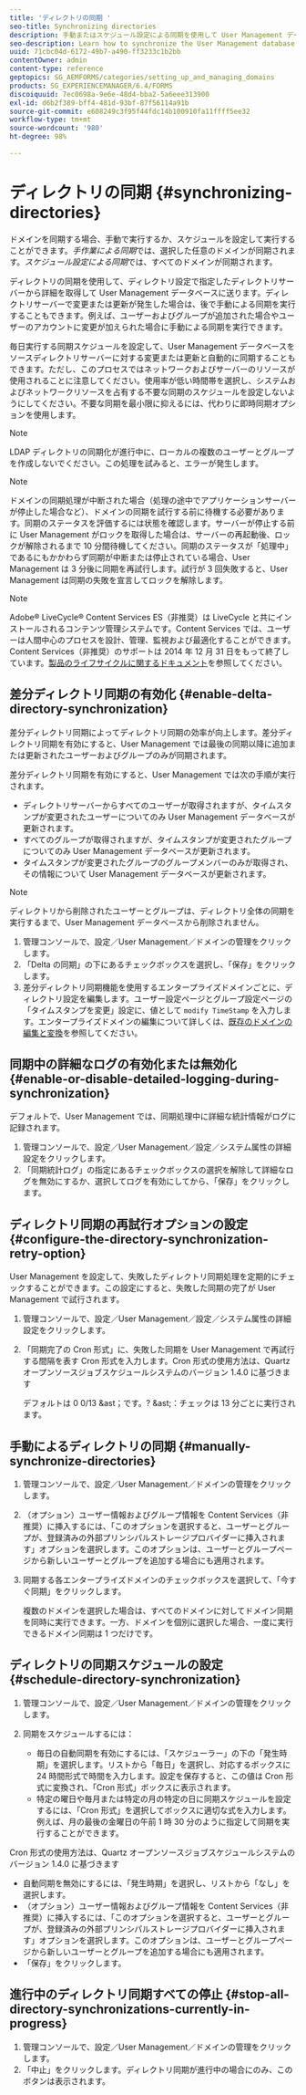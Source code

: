 ```yaml
---
title: 'ディレクトリの同期 '
seo-title: Synchronizing directories
description: 手動またはスケジュール設定による同期を使用して User Management データベースをソースディレクトリサーバーに対する変更と同期する方法について説明します。
seo-description: Learn how to synchronize the User Management database with changes to the source directory servers using manual or scheduled synchronization.
uuid: 71cbc04d-6172-49b7-a490-ff3233c1b2bb
contentOwner: admin
content-type: reference
geptopics: SG_AEMFORMS/categories/setting_up_and_managing_domains
products: SG_EXPERIENCEMANAGER/6.4/FORMS
discoiquuid: 7ec0698a-9e6e-48d4-bba2-5a6eee313900
exl-id: d6b2f389-bff4-481d-93bf-87f56114a91b
source-git-commit: e608249c3f95f44fdc14b100910fa11ffff5ee32
workflow-type: tm+mt
source-wordcount: '980'
ht-degree: 98%

---
```


# ディレクトリの同期 {#synchronizing-directories}

ドメインを同期する場合、手動で実行するか、スケジュールを設定して実行することができます。*手作業による同期*&#x200B;では、選択した任意のドメインが同期されます。*スケジュール設定による同期*&#x200B;では、すべてのドメインが同期されます。

ディレクトリの同期を使用して、ディレクトリ設定で指定したディレクトリサーバーから詳細を取得して User Management データベースに送ります。ディレクトリサーバーで変更または更新が発生した場合は、後で手動による同期を実行することもできます。例えば、ユーザーおよびグループが追加された場合やユーザーのアカウントに変更が加えられた場合に手動による同期を実行できます。

毎日実行する同期スケジュールを設定して、User Management データベースをソースディレクトリサーバーに対する変更または更新と自動的に同期することもできます。ただし、このプロセスではネットワークおよびサーバーのリソースが使用されることに注意してください。使用率が低い時間帯を選択し、システムおよびネットワークリソースを占有する不要な同期のスケジュールを設定しないようにしてください。不要な同期を最小限に抑えるには、代わりに即時同期オプションを使用します。

>[!NOTE]
>
>LDAP ディレクトリの同期化が進行中に、ローカルの複数のユーザーとグループを作成しないでください。この処理を試みると、エラーが発生します。

>[!NOTE]
>
>ドメインの同期処理が中断された場合（処理の途中でアプリケーションサーバーが停止した場合など）、ドメインの同期を試行する前に待機する必要があります。同期のステータスを評価するには状態を確認します。サーバーが停止する前に User Management がロックを取得した場合は、サーバーの再起動後、ロックが解除されるまで 10 分間待機してください。同期のステータスが「処理中」であるにもかかわらず同期が中断または停止されている場合、User Management は 3 分後に同期を再試行します。試行が 3 回失敗すると、User Management は同期の失敗を宣言してロックを解除します。

>[!NOTE]
>
>Adobe® LiveCycle® Content Services ES（非推奨）は LiveCycle と共にインストールされるコンテンツ管理システムです。Content Services では、ユーザーは人間中心のプロセスを設計、管理、監視および最適化することができます。Content Services（非推奨）のサポートは 2014 年 12 月 31 日をもって終了しています。[製品のライフサイクルに関するドキュメント](https://www.adobe.com/support/products/enterprise/eol/eol_matrix.html)を参照してください。

## 差分ディレクトリ同期の有効化 {#enable-delta-directory-synchronization}

差分ディレクトリ同期によってディレクトリ同期の効率が向上します。差分ディレクトリ同期を有効にすると、User Management では最後の同期以降に追加または更新されたユーザーおよびグループのみが同期されます。

差分ディレクトリ同期を有効にすると、User Management では次の手順が実行されます。

* ディレクトリサーバーからすべてのユーザーが取得されますが、タイムスタンプが変更されたユーザーについてのみ User Management データベースが更新されます。
* すべてのグループが取得されますが、タイムスタンプが変更されたグループについてのみ User Management データベースが更新されます。
* タイムスタンプが変更されたグループのグループメンバーのみが取得され、その情報について User Management データベースが更新されます。

>[!NOTE]
>
>ディレクトリから削除されたユーザーとグループは、ディレクトリ全体の同期を実行するまで、User Management データベースから削除されません。

1. 管理コンソールで、設定／User Management／ドメインの管理をクリックします。
1. 「Delta の同期」の下にあるチェックボックスを選択し、「保存」をクリックします。
1. 差分ディレクトリ同期機能を使用するエンタープライズドメインごとに、ディレクトリ設定を編集します。ユーザー設定ページとグループ設定ページの「タイムスタンプを変更」設定に、値として `modify TimeStamp` を入力します。エンタープライズドメインの編集について詳しくは、[既存のドメインの編集と変換](/help/forms/using/admin-help/editing-converting-existing-domains.md#editing-and-converting-existing-domains)を参照してください。

## 同期中の詳細なログの有効化または無効化 {#enable-or-disable-detailed-logging-during-synchronization}

デフォルトで、User Management では、同期処理中に詳細な統計情報がログに記録されます。

1. 管理コンソールで、設定／User Management／設定／システム属性の詳細設定をクリックします。
1. 「同期統計ログ」の指定にあるチェックボックスの選択を解除して詳細なログを無効にするか、選択してログを有効にしてから、「保存」をクリックします。

## ディレクトリ同期の再試行オプションの設定 {#configure-the-directory-synchronization-retry-option}

User Management を設定して、失敗したディレクトリ同期処理を定期的にチェックすることができます。この設定にすると、失敗した同期の完了が User Management で試行されます。

1. 管理コンソールで、設定／User Management／設定／システム属性の詳細設定をクリックします。
1. 「同期完了の Cron 形式」に、失敗した同期を User Management で再試行する間隔を表す Cron 形式を入力します。Cron 形式の使用方法は、Quartz オープンソースジョブスケジュールシステムのバージョン 1.4.0 に基づきます

   デフォルトは 0 0/13 &amp;ast；です。? &amp;ast;：チェックは 13 分ごとに実行されます。

## 手動によるディレクトリの同期 {#manually-synchronize-directories}

1. 管理コンソールで、設定／User Management／ドメインの管理をクリックします。
1. （オプション）ユーザー情報およびグループ情報を Content Services（非推奨）に挿入するには、「このオプションを選択すると、ユーザーとグループが、登録済みの外部プリンシパルストレージプロバイダーに挿入されます」オプションを選択します。このオプションは、ユーザーとグループページから新しいユーザーとグループを追加する場合にも適用されます。
1. 同期する各エンタープライズドメインのチェックボックスを選択して、「今すぐ同期」をクリックします。

   複数のドメインを選択した場合は、すべてのドメインに対してドメイン同期を同時に実行できます。一方、ドメインを個別に選択した場合、一度に実行できるドメイン同期は 1 つだけです。

## ディレクトリの同期スケジュールの設定 {#schedule-directory-synchronization}

1. 管理コンソールで、設定／User Management／ドメインの管理をクリックします。
1. 同期をスケジュールするには：

   * 毎日の自動同期を有効にするには、「スケジューラー」の下の「発生時期」を選択します。リストから「毎日」を選択し、対応するボックスに 24 時間形式で時間を入力します。設定を保存すると、この値は Cron 形式に変換され、「Cron 形式」ボックスに表示されます。
   * 特定の曜日や毎月または特定の月の特定の日に同期スケジュールを設定するには、「Cron 形式」を選択してボックスに適切な式を入力します。例えば、月の最後の金曜日の午前 1 時 30 分のように指定して同期を実行することができます。

Cron 形式の使用方法は、Quartz オープンソースジョブスケジュールシステムのバージョン 1.4.0 に基づきます

* 自動同期を無効にするには、「発生時期」を選択し、リストから「なし」を選択します。
* （オプション）ユーザー情報およびグループ情報を Content Services（非推奨）に挿入するには、「このオプションを選択すると、ユーザーとグループが、登録済みの外部プリンシパルストレージプロバイダーに挿入されます」オプションを選択します。このオプションは、ユーザーとグループページから新しいユーザーとグループを追加する場合にも適用されます。
* 「保存」をクリックします。

## 進行中のディレクトリ同期すべての停止 {#stop-all-directory-synchronizations-currently-in-progress}

1. 管理コンソールで、設定／User Management／ドメインの管理をクリックします。
1. 「中止」をクリックします。ディレクトリ同期が進行中の場合にのみ、このボタンは表示されます。
